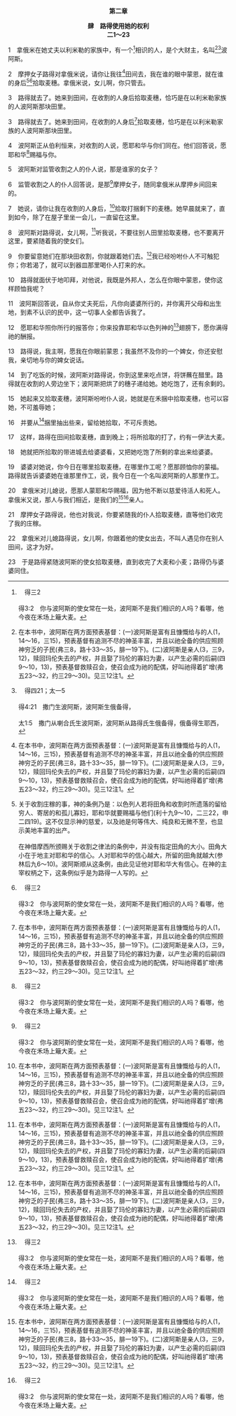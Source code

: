 <p style="text-align:center;font-weight:bold;">第二章</p>

<p style="text-align:center;font-weight:bold;">肆　路得使用她的权利<br>二1～23</p>

1　拿俄米在她丈夫以利米勒的家族中，有一个[^a]相识的人，是个大财主，名叫[^1][^b]波阿斯。

[^1]:在本书中，波阿斯在两方面预表基督：(一)波阿斯是富有且慷慨给与的人(1，14～16，三15)，预表基督有追测不尽的神圣丰富，并且以祂全备的供应照顾神穷乏的子民(弗三8，路十33～35，腓一19下)。(二)波阿斯是亲人(3，三9，12)，赎回玛伦失去的产权，并且娶了玛伦的寡妇为妻，以产生必需的后嗣(四9～10，13)，预表基督救赎召会，使召会成为祂的配偶，好叫祂得着扩增(弗五23～32，约三29～30)。见三12注1。

[^a]:　得三2<br><br>得3:2　你与波阿斯的使女常在一处，波阿斯不是我们相识的人吗？看哪，他今夜在禾场上簸大麦。

[^b]:　得四21；太一5<br><br>得4:21　撒门生波阿斯，波阿斯生俄备得，<br><br>太1:5　撒门从喇合氏生波阿斯，波阿斯从路得氏生俄备得，俄备得生耶西，

2　摩押女子路得对拿俄米说，请你让我往[^1]田间去，我在谁的眼中蒙恩，就在谁的身后[^2][^a]拾取麦穗。拿俄米说，女儿啊，你只管去。

[^1]:神应许之美地的田(2～3)，预表包罗万有的基督，祂是一切属灵神圣出产的源头，作神选民的生命供应(腓一19下，见申八7注1)。

[^2]:关于收割庄稼的事，神的条例乃是：以色列人若将田角和收割时所遗落的留给穷人、寄居的和孤儿寡妇，耶和华就要赐福与他们(利十九9～10，二三22，申二四19)。这不仅显示神的慈爱，以及祂是何等伟大、纯良和无微不至，也显示美地丰富的出产。<br><br>在神借摩西所颁赐关于收割之律法的条例中，并没有指定田角的大小。田角大小在于地主对耶和华的信心。人对耶和华的信心越大，所留的田角就越大(参林后九6～10)。波阿斯顺从这条例，由此见证他对耶和华大有信心。在神的主宰权柄之下，这条例似乎是为路得一人写的。

[^a]:　利十九9；二三22；申二四19<br><br>利19:9　你们收割地的庄稼时，不可割尽田角，也不可拾取收割时所遗落的。<br><br>利23:22　你们收割地的庄稼时，不可割尽田角，也不可拾取收割时所遗落的，要留给穷人和寄居的；我是耶和华你们的神。<br><br>申24:19　你在田间收割庄稼，若忘下一捆在田里，不可回去拾取，要留给寄居的与孤儿寡妇；这样，耶和华你神必在你手所办的一切事上，赐福与你。

3　路得就去了。她来到田间，在收割的人身后拾取麦穗，恰巧是在以利米勒家族的人波阿斯那块田里。

3　路得就去了。她来到田间，在收割的人身后[^1]拾取麦穗，恰巧是在以利米勒家族的人波阿斯那块田里。

[^1]:路得这位从异邦背景归向神的人，使用她的权利，好有分于神选民产业的丰富出产。路得按着她那寄居者、穷人和寡妇的三重身分，使用她的权利，拾取收割时所遗落的。她拾取麦穗不是她的乞讨，乃是她的权利。路得这摩押女子，是与神的应许隔绝的异邦罪人(申二三3，参弗二12)，竟然得着权利有分于神选民收割时所遗落的，这预表外邦的“狗”得着特权，有分于神选民儿女的分落在桌子下的碎渣(太十五21～28与27注1)。路得来到美地以后，就有权利享受那地的出产；照样，我们相信基督以后，也有权利享受祂作我们的美地。路得使用她的权利，得着并据有美地的出产，这表征我们信入基督，与祂有生机的联结之后，就必须开始追求基督，以得着、据有、经历并享受祂(腓三7～16)。<br><br>本书描绘罪人有分于基督并享受基督的路、地位、资格和权利。照着神的定命，我们信入基督的人有资格和地位，可以支取我们享受基督的权利(西一12)。这意思是说，我们不需要乞求神拯救我们；反之，我们能到神那里去，为自己支取祂的救恩。我们有地位、资格和权利向神支取救恩。这是接受福音的最高标准。

4　波阿斯正从伯利恒来，对收割的人说，愿耶和华与你们同在。他们回答说，愿耶和华[^a]赐福与你。

[^a]:　参诗一二九7～8；帖后三16<br><br>诗129:7　收割的不够一把，捆禾的也不够满怀。<br><br>诗129:8　过路的也不说，愿耶和华所赐的福，归于你们；我们在耶和华的名里，给你们祝福。<br><br>帖后3:16　愿平安的主，随时多方亲自赐你们平安；愿主与你们众人同在。

5　波阿斯对监管收割之人的仆人说，那是谁家的女子？

6　监管收割之人的仆人回答说，是那[^a]摩押女子，随同拿俄米从摩押乡间回来的。

[^a]:　得一22<br><br>得1:22　拿俄米和她儿媳摩押女子路得，从摩押乡间回来；她们到了伯利恒，正是动手割大麦的时候。

7　她说，请你让我在收割的人身后，[^1]拾取打捆剩下的麦穗。她早晨就来了，直到如今，除了在屋子里坐一会儿，一直留在这里。

[^1]:直译，拾取麦穗，在禾捆中收取。

8　波阿斯对路得说，女儿啊，[^1]听我说，不要往别人田里拾取麦穗，也不要离开这里，要紧随着我的使女们。

[^1]:直译，你岂没有听过吗？

9　你要留意她们在那块田收割，你就跟着她们去。[^1]我已经吩咐仆人不可触犯你；你若渴了，就可以到器皿那里喝仆人打来的水。

[^1]:直译，我岂不已经吩咐…吗？

10　路得就面伏于地叩拜，对他说，我既是外邦人，怎么在你眼中蒙恩，使你这样顾恤我呢？

11　波阿斯回答说，自从你丈夫死后，凡你向婆婆所行的，并你离开父母和出生地，到素不认识的民中，这一切事人全都告诉我了。

12　愿耶和华照你所行的报答你；你来投靠耶和华以色列神的[^a]翅膀下，愿你满得祂的酬报。

[^a]:　诗十七8；三六7；六三7；太二三37；路十三34<br><br>诗17:8　求你保护我，如同保护你眼中的瞳人；将我隐藏在你翅膀的荫下，<br><br>诗36:7　神啊，你的慈爱，何其宝贵！世人投靠在你翅膀的荫下。<br><br>诗63:7　因为你曾帮助我，我要在你翅膀的荫下欢呼。<br><br>太23:37　耶路撒冷啊，耶路撒冷啊，你常杀害申言者，又用石头打死那奉差遣到你这里来的。我多次愿意聚集你的儿女，好像母鸡把小鸡聚集在翅膀底下，只是你们不愿意。<br><br>路13:34　耶路撒冷啊，耶路撒冷啊，你常杀害申言者，又用石头打死那奉差遣到你这里来的。我多次愿意聚集你的儿女，好像母鸡把自己的小鸡聚集在翅膀底下，只是你们不愿意。

13　路得说，我主啊，愿我在你眼前蒙恩；我虽然不及你的一个婢女，你还安慰我，亲切地与你的婢女说话。

14　到了吃饭的时候，波阿斯对路得说，你到这里来吃点饼，将饼蘸在醋里。路得就在收割的人旁边坐下；波阿斯把烘了的穗子递给她。她吃饱了，还有余剩的。

15　她起来又拾取麦穗，波阿斯吩咐仆人说，她就是在禾捆中拾取麦穗，也可以容她，不可羞辱她；

16　并要从[^a]捆里抽出些来，留给她拾取，不可斥责她。

[^a]:　申二四19<br><br>申24:19　你在田间收割庄稼，若忘下一捆在田里，不可回去拾取，要留给寄居的与孤儿寡妇；这样，耶和华你神必在你手所办的一切事上，赐福与你。

17　这样，路得在田间拾取麦穗，直到晚上；将所拾取的打了，约有一伊法大麦。

18　她就把所拾取的带进城去给婆婆看，又把她吃饱了所剩的拿出来给婆婆。

19　婆婆对她说，你今日在哪里拾取麦穗，在哪里作工呢？愿那顾恤你的蒙福。路得就告诉婆婆她在谁那里作工，说，我今日在一个名叫波阿斯的人那里作工。

20　拿俄米对儿媳说，愿那人蒙耶和华赐福，因为他不断以慈爱待活人和死人。拿俄米又说，那人与我们相近，是我们的[^1][^a]亲人。

[^1]:这辞在此也可翻作，赎回者。全书同。

[^a]:　利二五25；得三9；12；四1；14<br><br>利25:25　你的弟兄若渐渐穷乏，卖了几分地业，他至近的亲属就要作代赎的人，来把弟兄所卖的赎回。<br><br>得3:9　他就说，你是谁？她回答说，我是你的婢女路得。请你展开你的衣边遮盖你的婢女，因为你是我的亲人。<br><br>得3:12　我实在是你的亲人，只是还有一个亲人比我更近。<br><br>得4:1　波阿斯上城门去，坐在那里，恰巧波阿斯所说的那亲人经过。波阿斯说，某人哪，你转过来坐在这里。他就转过来坐下。<br><br>得4:14　妇人们对拿俄米说，耶和华是当受颂赞的，祂今日没有撇下你使你无亲人；愿这孩子在以色列中得名声。

21　摩押女子路得说，他也对我说，你要紧随我的仆人拾取麦穗，直等他们收完了我的庄稼。

22　拿俄米对儿媳路得说，女儿啊，你跟着他的使女出去，不叫人遇见你在别人田间，这才为好。

23　于是路得紧随波阿斯的使女拾取麦穗，直到收完了大麦和小麦；路得仍与婆婆同住。
